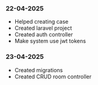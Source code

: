 ### 22-04-2025
- Helped creating case
- Created laravel project
- Created auth controller
- Make system use jwt tokens

### 23-04-2025
- Created migrations
- Created CRUD room controller

